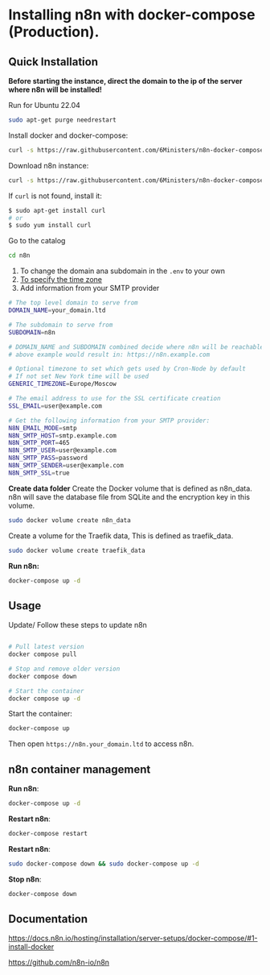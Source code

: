 # Installing n8n with docker-compose (Production).

## Quick Installation

**Before starting the instance, direct the domain to the ip of the server where n8n will be installed!**

Run for Ubuntu 22.04

``` bash
sudo apt-get purge needrestart
```

Install docker and docker-compose:

``` bash
curl -s https://raw.githubusercontent.com/6Ministers/n8n-docker-compose-for-business-apps/master/setup.sh | sudo bash -s
```

Download n8n instance:


``` bash
curl -s https://raw.githubusercontent.com/6Ministers/n8n-docker-compose-for-business-apps/master/download.sh | sudo bash -s n8n
```

If `curl` is not found, install it:

``` bash
$ sudo apt-get install curl
# or
$ sudo yum install curl
```

Go to the catalog

``` bash
cd n8n
```

1. To change the domain ana subdomain in the `.env` to your own
2. [To specify the time zone](https://en.wikipedia.org/wiki/List_of_tz_database_time_zones)
3. Add information from your SMTP provider

``` bash
# The top level domain to serve from
DOMAIN_NAME=your_domain.ltd

# The subdomain to serve from
SUBDOMAIN=n8n

# DOMAIN_NAME and SUBDOMAIN combined decide where n8n will be reachable from
# above example would result in: https://n8n.example.com

# Optional timezone to set which gets used by Cron-Node by default
# If not set New York time will be used
GENERIC_TIMEZONE=Europe/Moscow

# The email address to use for the SSL certificate creation
SSL_EMAIL=user@example.com

# Get the following information from your SMTP provider:
N8N_EMAIL_MODE=smtp
N8N_SMTP_HOST=smtp.example.com
N8N_SMTP_PORT=465
N8N_SMTP_USER=user@example.com
N8N_SMTP_PASS=password
N8N_SMTP_SENDER=user@example.com
N8N_SMTP_SSL=true
```

**Create data folder**
Create the Docker volume that is defined as n8n_data. n8n will save the database file from SQLite and the encryption key in this volume.

``` bash
sudo docker volume create n8n_data
```
Create a volume for the Traefik data, This is defined as traefik_data.

``` bash
sudo docker volume create traefik_data
```
**Run n8n:**

``` bash
docker-compose up -d
```

## Usage

Update/
Follow these steps to update n8n

``` bash

# Pull latest version
docker compose pull

# Stop and remove older version
docker compose down

# Start the container
docker compose up -d
```


Start the container:
``` sh
docker-compose up
```
Then open `https://n8n.your_domain.ltd` to access n8n.


## n8n container management

**Run n8n**:

``` bash
docker-compose up -d
```

**Restart n8n**:

``` bash
docker-compose restart
```

**Restart n8n**:

``` bash
sudo docker-compose down && sudo docker-compose up -d
```

**Stop n8n**:

``` bash
docker-compose down
```

## Documentation
https://docs.n8n.io/hosting/installation/server-setups/docker-compose/#1-install-docker

https://github.com/n8n-io/n8n